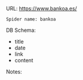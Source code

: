 URL: https://www.bankoa.es/

    Spider name: bankoa

DB Schema:
- title
- date
- link
- content

Notes: